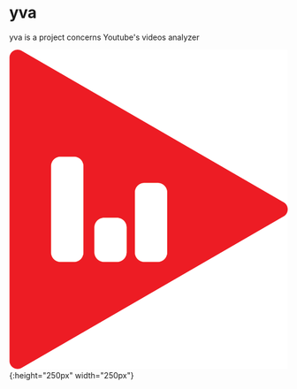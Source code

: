 # yva
yva is a project concerns Youtube's videos analyzer


![Logo](https://github.com/17Pixelz/yva/blob/master/YA.png){:height="250px" width="250px"}
